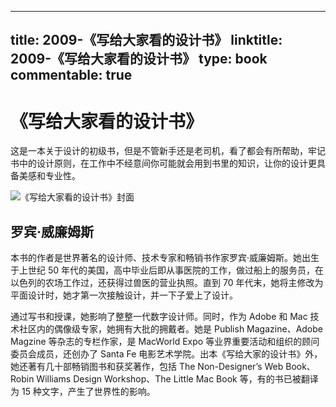 
---
title: 2009-《写给大家看的设计书》
linktitle: 2009-《写给大家看的设计书》
type: book
commentable: true
---

# 《写给大家看的设计书》

这是一本关于设计的初级书，但是不管新手还是老司机，看了都会有所帮助，牢记书中的设计原则，在工作中不经意间你可能就会用到书里的知识，让你的设计更具备美感和专业性。

![《写给大家看的设计书》封面](https://assets.ng-tech.icu/item/20230305131052.png)

## 罗宾·威廉姆斯

本书的作者是世界著名的设计师、技术专家和畅销书作家罗宾·威廉姆斯。她出生于上世纪 50 年代的美国，高中毕业后即从事医院的工作，做过船上的服务员，在以色列的农场工作过，还获得过兽医的营业执照。直到 70 年代末，她将主修改为平面设计时，她才第一次接触设计，并一下子爱上了设计。

通过写书和授课，她影响了整整一代数字设计师。同时，作为 Adobe 和 Mac 技术社区内的偶像级专家，她拥有大批的拥戴者。她是 Publish Magazine、Adobe Magzine 等杂志的专栏作家，是 MacWorld Expo 等业界重要活动和组织的顾问委员会成员，还创办了 Santa Fe 电影艺术学院。出本《写给大家的设计书》外，她还著有几十部畅销图书和获奖著作，包括 The Non-Designer’s Web Book、Robin Williams Design Workshop、The Little Mac Book 等，有的书已被翻译为 15 种文字，产生了世界性的影响。

    